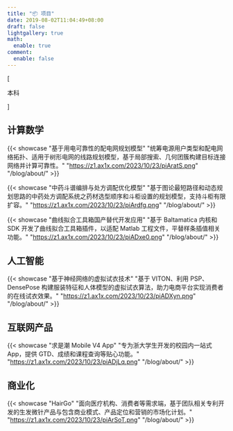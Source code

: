 ```yaml
---
title: "📦 项目"
date: 2019-08-02T11:04:49+08:00
draft: false
lightgallery: true
math:
  enable: true
comment:
  enable: false
---
```


<div class="nav-tab">
  <p class="bord">[</p>
  <p class="now">本科</p>
  <p class="bord">]</p>
</div>

<h2>计算数学</h2>

{{< showcase "基于用电可靠性的配电网规划模型" "统筹电源用户类型和配电网络拓扑、适用于树形电网的线路规划模型，基于局部搜索、几何团簇构建目标连接网络并计算可靠性。" "https://z1.ax1x.com/2023/10/23/piAratS.png" "/blog/about/" >}}

{{< showcase "中药斗谱编排与处方调配优化模型" "基于图论最短路径和动态规划思路的中药处方调配系统之药材选型顺序和斗柜设置的规划模型，支持斗柜有限扩容。" "https://z1.ax1x.com/2023/10/23/piArdfg.png" "/blog/about/" >}}

{{< showcase "曲线拟合工具箱国产替代开发应用" "基于 Baltamatica 内核和 SDK 开发了曲线拟合工具箱插件，以适配 Matlab 工程文件，平替样条插值相关功能。" "https://z1.ax1x.com/2023/10/23/piADxe0.png" "/blog/about/" >}}

<h2>人工智能</h2>

{{< showcase "基于神经网络的虚拟试衣技术" "基于 VITON、利用 PSP、DensePose 构建服装特征和人体模型的虚拟试衣算法，助力电商平台实现消费者的在线试衣效果。" "https://z1.ax1x.com/2023/10/23/piADXyn.png" "/blog/about/" >}}

<h2>互联网产品</h2>

{{< showcase "求是潮 Mobile V4 App" "专为浙大学生开发的校园内一站式 App，提供 GTD、成绩和课程查询等贴心功能。" "https://z1.ax1x.com/2023/10/23/piADjLq.png" "/blog/about/" >}}

<h2>商业化</h2>

{{< showcase "HairGo" "面向医疗机构、消费者等需求端，基于团队相关专利开发的生发微针产品与包含商业模式、产品定位和营销的市场化计划。" "https://z1.ax1x.com/2023/10/23/piArSoT.png" "/blog/about/" >}}